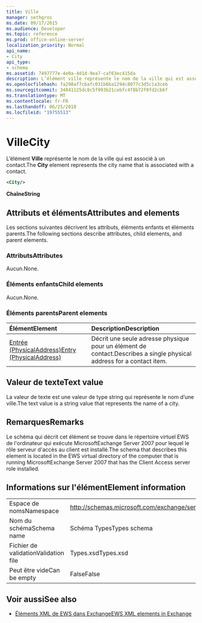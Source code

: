 ```yaml
---
title: Ville
manager: sethgros
ms.date: 09/17/2015
ms.audience: Developer
ms.topic: reference
ms.prod: office-online-server
localization_priority: Normal
api_name:
- City
api_type:
- schema
ms.assetid: 7497777e-4e0a-4d1d-9ea7-caf63ec415da
description: L’élément ville représente le nom de la ville qui est associé à un contact.
ms.openlocfilehash: fa298af7cbafc031b6ba1294c8077c3d5c1a3ceb
ms.sourcegitcommit: 34041125dc8c5f993b21cebfc4f8b72f0fd2cb6f
ms.translationtype: MT
ms.contentlocale: fr-FR
ms.lasthandoff: 06/25/2018
ms.locfileid: "19755513"
---
```

# <a name="city"></a><span data-ttu-id="90eef-103">Ville</span><span class="sxs-lookup"><span data-stu-id="90eef-103">City</span></span>

<span data-ttu-id="90eef-104">L’élément **Ville** représente le nom de la ville qui est associé à un contact.</span><span class="sxs-lookup"><span data-stu-id="90eef-104">The **City** element represents the city name that is associated with a contact.</span></span> 
  
```xml
<City/>
```

 <span data-ttu-id="90eef-105">**Chaîne**</span><span class="sxs-lookup"><span data-stu-id="90eef-105">**String**</span></span>
## <a name="attributes-and-elements"></a><span data-ttu-id="90eef-106">Attributs et éléments</span><span class="sxs-lookup"><span data-stu-id="90eef-106">Attributes and elements</span></span>

<span data-ttu-id="90eef-107">Les sections suivantes décrivent les attributs, éléments enfants et éléments parents.</span><span class="sxs-lookup"><span data-stu-id="90eef-107">The following sections describe attributes, child elements, and parent elements.</span></span>
  
### <a name="attributes"></a><span data-ttu-id="90eef-108">Attributs</span><span class="sxs-lookup"><span data-stu-id="90eef-108">Attributes</span></span>

<span data-ttu-id="90eef-109">Aucun.</span><span class="sxs-lookup"><span data-stu-id="90eef-109">None.</span></span>
  
### <a name="child-elements"></a><span data-ttu-id="90eef-110">Éléments enfants</span><span class="sxs-lookup"><span data-stu-id="90eef-110">Child elements</span></span>

<span data-ttu-id="90eef-111">Aucun.</span><span class="sxs-lookup"><span data-stu-id="90eef-111">None.</span></span>
  
### <a name="parent-elements"></a><span data-ttu-id="90eef-112">Éléments parents</span><span class="sxs-lookup"><span data-stu-id="90eef-112">Parent elements</span></span>

|<span data-ttu-id="90eef-113">**Élément**</span><span class="sxs-lookup"><span data-stu-id="90eef-113">**Element**</span></span>|<span data-ttu-id="90eef-114">**Description**</span><span class="sxs-lookup"><span data-stu-id="90eef-114">**Description**</span></span>|
|:-----|:-----|
|[<span data-ttu-id="90eef-115">Entrée (PhysicalAddress)</span><span class="sxs-lookup"><span data-stu-id="90eef-115">Entry (PhysicalAddress)</span></span>](entry-physicaladdress.md) <br/> |<span data-ttu-id="90eef-116">Décrit une seule adresse physique pour un élément de contact.</span><span class="sxs-lookup"><span data-stu-id="90eef-116">Describes a single physical address for a contact item.</span></span>  <br/> |
   
## <a name="text-value"></a><span data-ttu-id="90eef-117">Valeur de texte</span><span class="sxs-lookup"><span data-stu-id="90eef-117">Text value</span></span>

<span data-ttu-id="90eef-118">La valeur de texte est une valeur de type string qui représente le nom d’une ville.</span><span class="sxs-lookup"><span data-stu-id="90eef-118">The text value is a string value that represents the name of a city.</span></span>
  
## <a name="remarks"></a><span data-ttu-id="90eef-119">Remarques</span><span class="sxs-lookup"><span data-stu-id="90eef-119">Remarks</span></span>

<span data-ttu-id="90eef-120">Le schéma qui décrit cet élément se trouve dans le répertoire virtuel EWS de l'ordinateur qui exécute MicrosoftExchange Server 2007 pour lequel le rôle serveur d'accès au client est installé.</span><span class="sxs-lookup"><span data-stu-id="90eef-120">The schema that describes this element is located in the EWS virtual directory of the computer that is running MicrosoftExchange Server 2007 that has the Client Access server role installed.</span></span>
  
## <a name="element-information"></a><span data-ttu-id="90eef-121">Informations sur l'élément</span><span class="sxs-lookup"><span data-stu-id="90eef-121">Element information</span></span>

|||
|:-----|:-----|
|<span data-ttu-id="90eef-122">Espace de noms</span><span class="sxs-lookup"><span data-stu-id="90eef-122">Namespace</span></span>  <br/> |http://schemas.microsoft.com/exchange/services/2006/types  <br/> |
|<span data-ttu-id="90eef-123">Nom du schéma</span><span class="sxs-lookup"><span data-stu-id="90eef-123">Schema name</span></span>  <br/> |<span data-ttu-id="90eef-124">Schéma Types</span><span class="sxs-lookup"><span data-stu-id="90eef-124">Types schema</span></span>  <br/> |
|<span data-ttu-id="90eef-125">Fichier de validation</span><span class="sxs-lookup"><span data-stu-id="90eef-125">Validation file</span></span>  <br/> |<span data-ttu-id="90eef-126">Types.xsd</span><span class="sxs-lookup"><span data-stu-id="90eef-126">Types.xsd</span></span>  <br/> |
|<span data-ttu-id="90eef-127">Peut être vide</span><span class="sxs-lookup"><span data-stu-id="90eef-127">Can be empty</span></span>  <br/> |<span data-ttu-id="90eef-128">False</span><span class="sxs-lookup"><span data-stu-id="90eef-128">False</span></span>  <br/> |
   
## <a name="see-also"></a><span data-ttu-id="90eef-129">Voir aussi</span><span class="sxs-lookup"><span data-stu-id="90eef-129">See also</span></span>



- [<span data-ttu-id="90eef-130">Éléments XML de EWS dans Exchange</span><span class="sxs-lookup"><span data-stu-id="90eef-130">EWS XML elements in Exchange</span></span>](ews-xml-elements-in-exchange.md)

